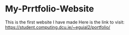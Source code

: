 # My-Prrtfolio-Website

This is the first website I have made
Here is the link to visit: https://student.computing.dcu.ie/~eguial2/portfolio/
